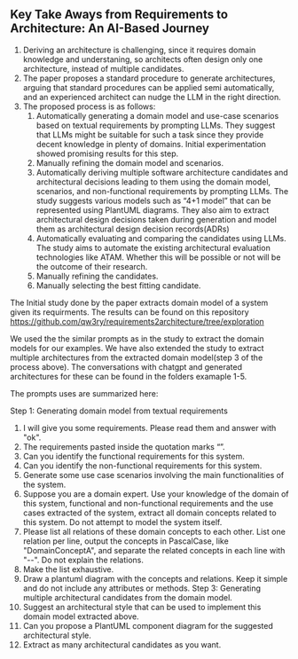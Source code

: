 ## Key Take Aways from Requirements to Architecture: An AI-Based Journey
1.	Deriving an architecture is challenging, since it requires domain knowledge and understaning, so architects often design only one architecture, instead of multiple candidates. 
2.	The paper proposes a standard procedure to generate architectures, arguing that standard procedures can be applied semi automatically, and an experienced architect can nudge the LLM in the right direction.
3.	The proposed process is as follows:
       1.	Automatically generating a domain model and use-case scenarios based on textual requirements by prompting LLMs. They suggest that LLMs might be suitable for such a task since they provide decent knowledge in plenty of domains. Initial experimentation showed promising results for this step.
       2.	Manually refining the domain model and scenarios.
       3.	Automatically deriving multiple software architecture candidates and architectural decisions leading to them using the domain model, scenarios, and non-functional requirements by prompting LLMs. The study suggests various models such as “4+1 model” that can be represented using PlantUML diagrams. They also aim to extract architectural design decisions taken during generation and model them as architectural design decision records(ADRs)
       4.	Automatically evaluating and comparing the candidates using LLMs. The study aims to automate the existing architectural evaluation technologies like ATAM. Whether this will be possible or not will be the outcome of their research. 
       5.	Manually refining the candidates.
       6.	Manually selecting the best fitting candidate.

The Initial study done by the paper extracts domain model of a system given its requirments. The results can be found on this repository https://github.com/qw3ry/requirements2architecture/tree/exploration 

We used the the similar prompts as in the study to extract the domain models for our examples. We have also extended the study to extract multiple architectures from the extracted domain model(step 3 of the process above). The conversations with chatgpt and generated architectures for these can be found in the folders examaple 1-5.

The prompts uses are summarized here: 

Step 1: Generating domain model from textual requirements 
1.	I will give you some requirements. Please read them and answer with "ok".
2.	The requirements pasted inside the quotation marks “”.
3.	Can you identify the functional requirements for this system.
4.	Can you identify the non-functional requirements for this system.
5.	Generate some use case scenarios involving the main functionalities of the system.
6.	Suppose you are a domain expert. Use your knowledge of the domain of this system, functional and non-functional requirements and the use cases extracted of the system, extract all domain concepts related to this system. Do not attempt to model the system itself.
7.	Please list all relations of these domain concepts to each other. List one relation per line, output the concepts in PascalCase, like "DomainConceptA", and separate the related concepts in each line with "--". Do not explain the relations.
8.	Make the list exhaustive.
9.	Draw a plantuml diagram with the concepts and relations. Keep it simple and do not include any attributes or methods.
Step 3: Generating multiple architectural candidates from the domain model.
1.	Suggest an architectural style that can be used to implement this domain model extracted above.
2.	Can you propose a PlantUML component diagram for the suggested architectural style.
3.	Extract as many architectural candidates as you want.
